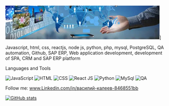![Header](https://github.com/VasKaleev/VasKaleev/blob/main/assets/i.webp)]

Javascript, html, css, reactjs, node js, python, php, mysql, PostgreSQL, QA automation, Github, SAP ERP,
Web application development, development of SPA, CRM and SAP ERP platform

Languages and Tools

![JavaScript](https://img.shields.io/badge/JS-success?style=flat&logo=JavaScript)
![HTML](https://img.shields.io/badge/HTML-yellow?style=flat&logo=HTML)
![CSS](https://img.shields.io/badge/CSS-yellowgreen?style=flat&logo=CSS)
![React JS](https://img.shields.io/badge/Reactjs-green?style=flat&logo=React)
![Python](https://img.shields.io/badge/Python-yellow?style=flat&logo=Python)
![MySql](https://img.shields.io/badge/SQL-orange?style=flat&logo=MySQl)
![QA](https://img.shields.io/badge/QA-blue?style=flat)

Follow me: www.Linkedin.com/in/василий-калеев-8468551bb

[![GitHub stats](https://github-readme-stats.vercel.app/api?username=VasKaleev&show_icons=true&theme=radical)](https://github.com/anuraghazra/github-readme-stats)



